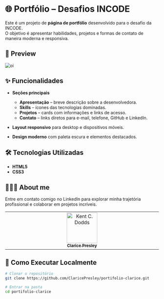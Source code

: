 # 🌐 Portfólio – Desafios INCODE

Este é um projeto de **página de portfólio** desenvolvido para o desafio da INCODE.  
O objetivo é apresentar habilidades, projetos e formas de contato de maneira moderna e responsiva.

## 📸 Preview

<img src="https://cdn.discordapp.com/attachments/1413151498598088766/1420379008352124978/portifolio-clarice.png?ex=68d52e88&is=68d3dd08&hm=68dc7a413c4ecb7703bd647433058bf771550025be53f91be77642102a902323" alt="oi"/>

## ✨ Funcionalidades
- **Seções principais**  
  - **Apresentação** – breve descrição sobre a desenvolvedora.  
  - **Skills** – ícones das tecnologias dominadas.  
  - **Projetos** – cards com informações e links de acesso.  
  - **Contato** – links diretos para e-mail, telefone, GitHub e LinkedIn.  

- **Layout responsivo** para desktop e dispositivos móveis.  
- **Design moderno** com paleta escura e elementos destacados.

## 🛠️ Tecnologias Utilizadas
- **HTML5**  
- **CSS3**


## 👨🏻‍🚀 About me
Entre em contato comigo no LinkedIn para explorar minha trajetória profissional e colaborar em projetos incríveis.
<table>
  <tbody>
    <tr>
      <td align="center" valign="top" width="14.28%"><a href="https://www.linkedin.com/in/clarice-presley/"><img src="https://media.licdn.com/dms/image/v2/D4D03AQFobr0-6IakWg/profile-displayphoto-shrink_200_200/B4DZYW0GhkG8Ag-/0/1744139482974?e=1761782400&v=beta&t=F9KRLu_D5xMTauGQMqDnrMavXdAfLaHwshhR0ffYIto" width="100px;" alt="Kent C. Dodds"/><br /><sub><b>Clarice Presley</b></sub></a><br />
    </tr>
  </tbody>
</table>

## 🚀 Como Executar Localmente
```bash
# Clonar o repositório
git clone https://github.com/ClaricePresley/portifolio-clarice.git

# Entrar na pasta
cd portifolio-clarice

